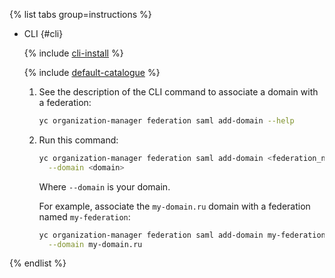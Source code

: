 {% list tabs group=instructions %}

- CLI {#cli}

  {% include [cli-install](../cli-install.md) %}

  {% include [default-catalogue](../default-catalogue.md) %}

  1. See the description of the CLI command to associate a domain with a federation:

     ```bash
     yc organization-manager federation saml add-domain --help
     ```

  1. Run this command:

      ```bash
      yc organization-manager federation saml add-domain <federation_name_or_ID> \
        --domain <domain>
      ```

      Where `--domain` is your domain.

      For example, associate the `my-domain.ru` domain with a federation named `my-federation`:

      ```bash
      yc organization-manager federation saml add-domain my-federation \
        --domain my-domain.ru
      ```  

{% endlist %}